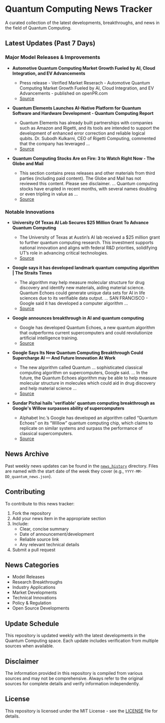 # Quantum Computing News Tracker

A curated collection of the latest developments, breakthroughs, and news in the field of Quantum Computing.

## Latest Updates (Past 7 Days)


### Major Model Releases & Improvements

- **Automotive Quantum Computing Market Growth Fueled by AI, Cloud Integration, and EV Advancements**
  - Press release - Verified Market Reserach - Automotive Quantum Computing Market Growth Fueled by AI, Cloud Integration, and EV Advancements - published on openPR.com
  - [Source](https://openpr.com/news/4235696/automotive-quantum-computing-market-growth-fueled-by-ai-cloud)

- **Quantum Elements Launches AI-Native Platform for Quantum Software and Hardware Development - Quantum Computing Report**
  - Quantum Elements has already built partnerships with companies such as Amazon and Rigetti, and its tools are intended to support the development of enhanced error correction and reliable logical qubits. Dr. Subodh Kulkarni, CEO of Rigetti Computing, commented that the company has leveraged ...
  - [Source](https://quantumcomputingreport.com/quantum-elements-launches-ai-native-platform-for-quantum-software-and-hardware-development)

- **Quantum Computing Stocks Are on Fire: 3 to Watch Right Now - The Globe and Mail**
  - This section contains press releases and other materials from third parties (including paid content). The Globe and Mail has not reviewed this content. Please see disclaimer. ... Quantum computing stocks have erupted in recent months, with several names doubling or even tripling in value as ...
  - [Source](https://theglobeandmail.com/investing/markets/stocks/NVDA-Q/pressreleases/35676997/quantum-computing-stocks-are-on-fire-3-to-watch-right-now)

### Notable Innovations

- **University Of Texas AI Lab Secures $25 Million Grant To Advance Quantum Computing**
  - The University of Texas at Austin’s AI lab received a $25 million grant to further quantum computing research. This investment supports national innovation and aligns with federal R&D priorities, solidifying UT’s role in advancing critical technologies.
  - [Source](https://quantumzeitgeist.com/university-of-texas-ai-lab-advance-quantum-computing/)

- **Google says it has developed landmark quantum computing algorithm | The Straits Times**
  - The algorithm may help measure molecular structure for drug discovery and identify new materials, aiding material science. Quantum Echoes could generate unique data sets for AI in life sciences due to its verifiable data output. ... SAN FRANCISCO - Google said it has developed a computer algorithm ...
  - [Source](https://straitstimes.com/world/united-states/google-says-it-has-developed-landmark-quantum-computing-algorithm)

- **Google announces breakthrough in AI and quantum computing**
  - Google has developed Quantum Echoes, a new quantum algorithm that outperforms current supercomputers and could revolutionize artificial intelligence training.
  - [Source](https://www.newsbytesapp.com/news/science/google-unveils-groundbreaking-quantum-computing-algorithm/story)

- **Google Says Its New Quantum Computing Breakthrough Could Supercharge AI — And Future Innovation At Work**
  - The new algorithm called Quantum ... sophisticated classical computing algorithm on supercomputers, Google said. ... In the future, the Quantum Echoes algorithm may be able to help measure molecular structure in molecules which could aid in drug discovery and help material science ...
  - [Source](https://allwork.space/2025/10/google-says-its-new-quantum-computing-breakthrough-could-supercharge-ai-and-future-innovation-at-work)

- **Sundar Pichai hails 'verifiable' quantum computing breakthrough as Google's Willow surpasses ability of supercomputers**
  - Alphabet Inc.’s Google has developed an algorithm called “Quantum Echoes” on its “Willow” quantum computing chip, which claims to replicate on similar systems and surpass the performance of classical supercomputers.
  - [Source](https://startupnews.fyi/2025/10/23/sundar-pichai-hails-verifiable-quantum-computing-breakthrough-as-googles-willow-surpasses-ability-of-supercomputers)


## News Archive

Past weekly news updates can be found in the [`news_history`](./news_history/) directory. Files are named with the start date of the week they cover (e.g., `YYYY-MM-DD_quantum_news.json`).

## Contributing

To contribute to this news tracker:
1. Fork the repository
2. Add your news item in the appropriate section
3. Include:
   - Clear, concise summary
   - Date of announcement/development
   - Reliable source link
   - Any relevant technical details
4. Submit a pull request

## News Categories

- Model Releases
- Research Breakthroughs
- Industry Applications
- Market Developments
- Technical Innovations
- Policy & Regulation
- Open Source Developments

## Update Schedule

This repository is updated weekly with the latest developments in the Quantum Computing space. Each update includes verification from multiple sources when available.

## Disclaimer

The information provided in this repository is compiled from various sources and may not be comprehensive. Always refer to the original sources for complete details and verify information independently.

## License

This repository is licensed under the MIT License - see the [LICENSE](LICENSE) file for details.
